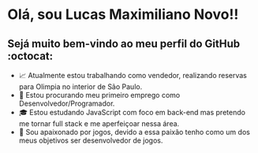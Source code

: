 # Olá, sou Lucas Maximiliano Novo!! 
## Sejá muito bem-vindo ao meu perfil do GitHub :octocat:

- :chart_with_upwards_trend: Atualmente estou trabalhando como vendedor, realizando reservas para Olimpia no interior de São Paulo.
- :mag_right: Estou procurando meu primeiro emprego como Desenvolvedor/Programador.
- :mortar_board: Estou estudando JavaScript com foco em back-end mas pretendo me tornar full stack e me aperfeiçoar nessa área.
- :space_invader: Sou apaixonado por jogos, devido a essa paixão tenho como um dos meus objetivos ser desenvolvedor de jogos. 
